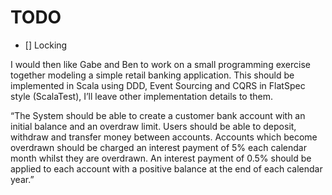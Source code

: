 # TODO
- [] Locking

I would then like Gabe and Ben to work on a small programming exercise together modeling a simple retail banking application.  This should be implemented in Scala using DDD, Event Sourcing and CQRS in FlatSpec style (ScalaTest), I’ll leave other implementation details to them.

“The System should be able to create a customer bank account with an initial balance and an overdraw limit.  Users should be able to deposit, withdraw and transfer money between accounts.  Accounts which become overdrawn should be charged an interest payment of 5% each calendar month whilst they are overdrawn.  An interest payment of 0.5% should be applied to each account with a positive balance at the end of each calendar year.”